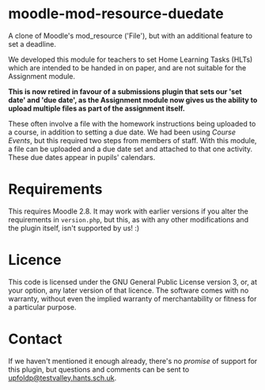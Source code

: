 # moodle-mod-resource-duedate
A clone of Moodle's mod_resource ('File'), but with an additional feature to set a deadline.

We developed this module for teachers to set Home Learning Tasks (HLTs) which are intended to be handed in on paper, and are not suitable for the Assignment module.

**This is now retired in favour of a submissions plugin that sets our 'set date' and 'due date', as the Assignment module now gives us the ability to upload multiple files as part of the assignment itself.**

These often involve a file with the homework instructions being uploaded to a course, in addition to setting a due date. We had been using *Course Events*, but this required two steps from members of staff. With this module, a file can be uploaded and a due date set and attached to that one activity. These due dates appear in pupils' calendars.

# Requirements

This requires Moodle 2.8. It may work with earlier versions if you alter the requirements in `version.php`, but this, as with any other modifications and the plugin itself, isn't supported by us! :)

# Licence

This code is licensed under the GNU General Public License version 3, or, at your option, any later version of that licence. The software comes with no warranty, without even the implied warranty of merchantability or fitness for a particular purpose.

# Contact

If we haven't mentioned it enough already, there's no *promise* of support for this plugin, but questions and comments can be sent to [upfoldp@testvalley.hants.sch.uk](mailto:upfoldp@testvalley.hants.sch.uk).

